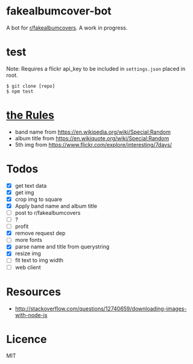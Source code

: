 # fakealbumcover-bot
A bot for [r/fakealbumcovers](https://www.reddit.com/r/fakealbumcovers/). A work in progress.

# test
Note: Requires a flickr api_key to be included in `settings.json` placed in root.
```
$ git clone [repo]
$ npm test
```

# [the Rules](http://i.imgur.com/tbVr3WT.jpg)
- band name from https://en.wikipedia.org/wiki/Special:Random
- album title from https://en.wikiquote.org/wiki/Special:Random
- 5th img from https://www.flickr.com/explore/interesting/7days/

# Todos
- [x] get text data
- [x] get img
- [x] crop img to square
- [x] Apply band name and album title
- [ ] post to r/fakealbumcovers
- [ ] ?
- [ ] profit
- [x] remove request dep
- [ ] more fonts
- [x] parse name and title from querystring
- [x] resize img
- [ ] fit text to img width
- [ ] web client

# Resources
- http://stackoverflow.com/questions/12740659/downloading-images-with-node-js

# Licence
MIT
